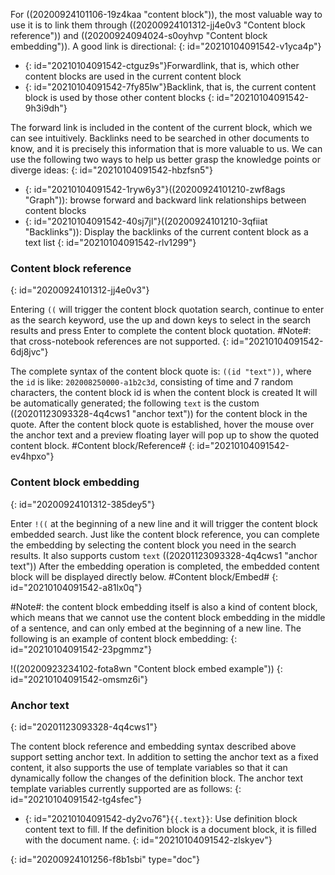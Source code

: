 For ((20200924101106-19z4kaa "content block")), the most valuable way to use it is to link them through ((20200924101312-jj4e0v3 "Content block reference")) and ((20200924094024-s0oyhvp "Content block embedding")). A good link is directional:
{: id="20210104091542-v1yca4p"}

* {: id="20210104091542-ctguz9s"}Forwardlink, that is, which other content blocks are used in the current content block
* {: id="20210104091542-7fy85lw"}Backlink, that is, the current content block is used by those other content blocks
{: id="20210104091542-9h3i9dh"}

The forward link is included in the content of the current block, which we can see intuitively. Backlinks need to be searched in other documents to know, and it is precisely this information that is more valuable to us. We can use the following two ways to help us better grasp the knowledge points or diverge ideas:
{: id="20210104091542-hbzfsn5"}

* {: id="20210104091542-1ryw6y3"}((20200924101210-zwf8ags "Graph")): browse forward and backward link relationships between content blocks
* {: id="20210104091542-40sj7jl"}((20200924101210-3qfiiat "Backlinks")): Display the backlinks of the current content block as a text list
{: id="20210104091542-rlv1299"}

### Content block reference
{: id="20200924101312-jj4e0v3"}

Entering `((` will trigger the content block quotation search, continue to enter as the search keyword, use the up and down keys to select in the search results and press Enter to complete the content block quotation. #Note#: that cross-notebook references are not supported.
{: id="20210104091542-6dj8jvc"}

The complete syntax of the content block quote is: `((id "text"))`, where the `id` is like: `202008250000-a1b2c3d`, consisting of time and 7 random characters, the content block id is when the content block is created It will be automatically generated; the following `text` is the custom ((20201123093328-4q4cws1 "anchor text")) for the content block in the quote. After the content block quote is established, hover the mouse over the anchor text and a preview floating layer will pop up to show the quoted content block. #Content block/Reference#
{: id="20210104091542-ev4hpxo"}

### Content block embedding
{: id="20200924101312-385dey5"}

Enter `!((` at the beginning of a new line and it will trigger the content block embedded search. Just like the content block reference, you can complete the embedding by selecting the content block you need in the search results. It also supports custom `text` ((20201123093328-4q4cws1 "anchor text")) After the embedding operation is completed, the embedded content block will be displayed directly below. #Content block/Embed#
{: id="20210104091542-a81lx0q"}

#Note#: the content block embedding itself is also a kind of content block, which means that we cannot use the content block embedding in the middle of a sentence, and can only embed at the beginning of a new line. The following is an example of content block embedding:
{: id="20210104091542-23pgmmz"}

!((20200923234102-fota8wn "Content block embed example"))
{: id="20210104091542-omsmz6i"}

### Anchor text
{: id="20201123093328-4q4cws1"}

The content block reference and embedding syntax described above support setting anchor text. In addition to setting the anchor text as a fixed content, it also supports the use of template variables so that it can dynamically follow the changes of the definition block. The anchor text template variables currently supported are as follows:
{: id="20210104091542-tg4sfec"}

* {: id="20210104091542-dy2vo76"}`{{.text}}`: Use definition block content text to fill. If the definition block is a document block, it is filled with the document name.
{: id="20210104091542-zlskyev"}


{: id="20200924101256-f8b1sbi" type="doc"}
